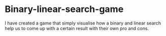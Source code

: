 # Binary-linear-search-game
I have created a game that simply visualise how a binary and linear search help us to come up with a certain result with their own pro and cons.
